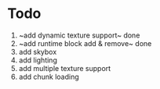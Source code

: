# Todo

1. ~add dynamic texture support~ done
2. ~add runtime block add & remove~ done
3. add skybox
4. add lighting
5. add multiple texture support
6. add chunk loading
